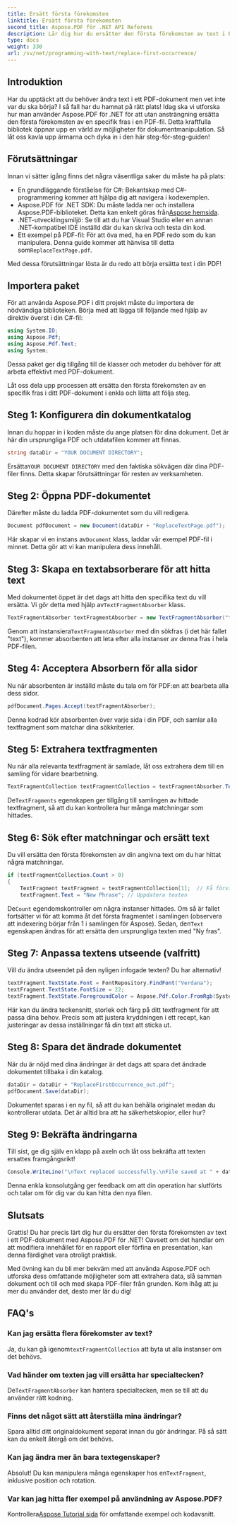 ```yaml
---
title: Ersätt första förekomsten
linktitle: Ersätt första förekomsten
second_title: Aspose.PDF för .NET API Referens
description: Lär dig hur du ersätter den första förekomsten av text i PDF med Aspose.PDF för .NET med vår steg-för-steg-guide. Perfekt för utvecklare och dokumenthanterare.
type: docs
weight: 330
url: /sv/net/programming-with-text/replace-first-occurrence/
---
```

## Introduktion

Har du upptäckt att du behöver ändra text i ett PDF-dokument men vet inte var du ska börja? I så fall har du hamnat på rätt plats! Idag ska vi utforska hur man använder Aspose.PDF för .NET för att utan ansträngning ersätta den första förekomsten av en specifik fras i en PDF-fil. Detta kraftfulla bibliotek öppnar upp en värld av möjligheter för dokumentmanipulation. Så låt oss kavla upp ärmarna och dyka in i den här steg-för-steg-guiden!

## Förutsättningar

Innan vi sätter igång finns det några väsentliga saker du måste ha på plats:

- En grundläggande förståelse för C#: Bekantskap med C#-programmering kommer att hjälpa dig att navigera i kodexemplen.
-  Aspose.PDF för .NET SDK: Du måste ladda ner och installera Aspose.PDF-biblioteket. Detta kan enkelt göras från[Aspose hemsida](https://releases.aspose.com/pdf/net/). 
- .NET-utvecklingsmiljö: Se till att du har Visual Studio eller en annan .NET-kompatibel IDE inställd där du kan skriva och testa din kod.
- Ett exempel på PDF-fil: För att öva med, ha en PDF redo som du kan manipulera. Denna guide kommer att hänvisa till detta som`ReplaceTextPage.pdf`.

Med dessa förutsättningar lösta är du redo att börja ersätta text i din PDF!

## Importera paket

För att använda Aspose.PDF i ditt projekt måste du importera de nödvändiga biblioteken. Börja med att lägga till följande med hjälp av direktiv överst i din C#-fil:

```csharp
using System.IO;
using Aspose.Pdf;
using Aspose.Pdf.Text;
using System;
```

Dessa paket ger dig tillgång till de klasser och metoder du behöver för att arbeta effektivt med PDF-dokument.

Låt oss dela upp processen att ersätta den första förekomsten av en specifik fras i ditt PDF-dokument i enkla och lätta att följa steg.

## Steg 1: Konfigurera din dokumentkatalog

Innan du hoppar in i koden måste du ange platsen för dina dokument. Det är här din ursprungliga PDF och utdatafilen kommer att finnas.

```csharp
string dataDir = "YOUR DOCUMENT DIRECTORY";
```
 Ersätta`YOUR DOCUMENT DIRECTORY` med den faktiska sökvägen där dina PDF-filer finns. Detta skapar förutsättningar för resten av verksamheten.

## Steg 2: Öppna PDF-dokumentet

Därefter måste du ladda PDF-dokumentet som du vill redigera.

```csharp
Document pdfDocument = new Document(dataDir + "ReplaceTextPage.pdf");
```
Här skapar vi en instans av`Document` klass, laddar vår exempel PDF-fil i minnet. Detta gör att vi kan manipulera dess innehåll.

## Steg 3: Skapa en textabsorberare för att hitta text

 Med dokumentet öppet är det dags att hitta den specifika text du vill ersätta. Vi gör detta med hjälp av`TextFragmentAbsorber` klass.

```csharp
TextFragmentAbsorber textFragmentAbsorber = new TextFragmentAbsorber("text");
```
 Genom att instansiera`TextFragmentAbsorber` med din sökfras (i det här fallet "text"), kommer absorbenten att leta efter alla instanser av denna fras i hela PDF-filen.

## Steg 4: Acceptera Absorbern för alla sidor

Nu när absorbenten är inställd måste du tala om för PDF:en att bearbeta alla dess sidor.

```csharp
pdfDocument.Pages.Accept(textFragmentAbsorber);
```
Denna kodrad kör absorbenten över varje sida i din PDF, och samlar alla textfragment som matchar dina sökkriterier.

## Steg 5: Extrahera textfragmenten

Nu när alla relevanta textfragment är samlade, låt oss extrahera dem till en samling för vidare bearbetning.

```csharp
TextFragmentCollection textFragmentCollection = textFragmentAbsorber.TextFragments;
```
 De`TextFragments` egenskapen ger tillgång till samlingen av hittade textfragment, så att du kan kontrollera hur många matchningar som hittades.

## Steg 6: Sök efter matchningar och ersätt text

Du vill ersätta den första förekomsten av din angivna text om du har hittat några matchningar.

```csharp
if (textFragmentCollection.Count > 0)
{
    TextFragment textFragment = textFragmentCollection[1];  // Få första förekomsten
    textFragment.Text = "New Phrase"; // Uppdatera texten
```
 De`Count` egendomskontroller om några instanser hittades. Om så är fallet fortsätter vi för att komma åt det första fragmentet i samlingen (observera att indexering börjar från 1 i samlingen för Aspose). Sedan, den`Text` egenskapen ändras för att ersätta den ursprungliga texten med "Ny fras".

## Steg 7: Anpassa textens utseende (valfritt)

Vill du ändra utseendet på den nyligen infogade texten? Du har alternativ!

```csharp
textFragment.TextState.Font = FontRepository.FindFont("Verdana");
textFragment.TextState.FontSize = 22;
textFragment.TextState.ForegroundColor = Aspose.Pdf.Color.FromRgb(System.Drawing.Color.Blue);
```
Här kan du ändra teckensnitt, storlek och färg på ditt textfragment för att passa dina behov. Precis som att justera kryddningen i ett recept, kan justeringar av dessa inställningar få din text att sticka ut.

## Steg 8: Spara det ändrade dokumentet

När du är nöjd med dina ändringar är det dags att spara det ändrade dokumentet tillbaka i din katalog.

```csharp
dataDir = dataDir + "ReplaceFirstOccurrence_out.pdf";
pdfDocument.Save(dataDir);
```
Dokumentet sparas i en ny fil, så att du kan behålla originalet medan du kontrollerar utdata. Det är alltid bra att ha säkerhetskopior, eller hur?

## Steg 9: Bekräfta ändringarna

Till sist, ge dig själv en klapp på axeln och låt oss bekräfta att texten ersattes framgångsrikt!

```csharp
Console.WriteLine("\nText replaced successfully.\nFile saved at " + dataDir);
```
Denna enkla konsolutgång ger feedback om att din operation har slutförts och talar om för dig var du kan hitta den nya filen.

## Slutsats

Grattis! Du har precis lärt dig hur du ersätter den första förekomsten av text i ett PDF-dokument med Aspose.PDF för .NET! Oavsett om det handlar om att modifiera innehållet för en rapport eller förfina en presentation, kan denna färdighet vara otroligt praktisk. 

Med övning kan du bli mer bekväm med att använda Aspose.PDF och utforska dess omfattande möjligheter som att extrahera data, slå samman dokument och till och med skapa PDF-filer från grunden. Kom ihåg att ju mer du använder det, desto mer lär du dig!

## FAQ's

### Kan jag ersätta flera förekomster av text?
 Ja, du kan gå igenom`textFragmentCollection` att byta ut alla instanser om det behövs.

### Vad händer om texten jag vill ersätta har specialtecken?
 De`TextFragmentAbsorber` kan hantera specialtecken, men se till att du använder rätt kodning.

### Finns det något sätt att återställa mina ändringar?
Spara alltid ditt originaldokument separat innan du gör ändringar. På så sätt kan du enkelt återgå om det behövs.

### Kan jag ändra mer än bara textegenskaper?
 Absolut! Du kan manipulera många egenskaper hos en`TextFragment`, inklusive position och rotation.

### Var kan jag hitta fler exempel på användning av Aspose.PDF?
 Kontrollera[Aspose Tutorial sida](https://releases.aspose.com/pdf/net/) för omfattande exempel och kodavsnitt.